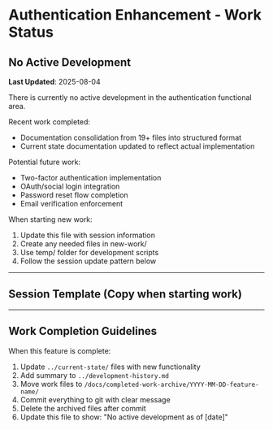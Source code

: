 # Authentication Enhancement - Work Status
<!-- Last Updated: 2025-08-04 -->
<!-- Feature: No active development -->

## No Active Development
**Last Updated**: 2025-08-04

There is currently no active development in the authentication functional area.

Recent work completed:
- Documentation consolidation from 19+ files into structured format
- Current state documentation updated to reflect actual implementation

Potential future work:
- Two-factor authentication implementation
- OAuth/social login integration  
- Password reset flow completion
- Email verification enforcement

When starting new work:
1. Update this file with session information
2. Create any needed files in new-work/
3. Use temp/ folder for development scripts
4. Follow the session update pattern below

---

## Session Template (Copy when starting work)

<!--
## Session: YYYY-MM-DD HH:MM AM/PM - [Your Name]
### Current Focus
- Working on: [specific task]
- Previous session ended at: [where you left off]

### Session Goals
- [ ] Goal 1
- [ ] Goal 2
- [ ] Goal 3

### Progress Update: HH:MM AM/PM
- Completed: [what was done]
- Current state: [where things stand]
- Next step: [what comes next]
- Blockers: [any issues]

### Session End: HH:MM AM/PM
- Completed items:
  - Item 1
  - Item 2
- Files modified:
  - /path/to/file1 - Description of changes
  - /path/to/file2 - Description of changes
- Tests status: [passing/failing - specify which]
- **Next developer should**:
  1. First thing to do
  2. Second thing to do
  3. Watch out for this issue
- Known issues:
  - Issue 1
  - Issue 2
-->

---

## Work Completion Guidelines
When this feature is complete:
1. Update `../current-state/` files with new functionality
2. Add summary to `../development-history.md`
3. Move work files to `/docs/completed-work-archive/YYYY-MM-DD-feature-name/`
4. Commit everything to git with clear message
5. Delete the archived files after commit
6. Update this file to show: "No active development as of [date]"